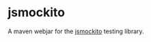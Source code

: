 <!---
Copyright (c) 2016, Karl Bennett
 * Licensed under the BSD 3-Clause license.
-->
jsmockito
=========

A maven webjar for the [jsmockito](http://jsmockito.org/) testing library.
